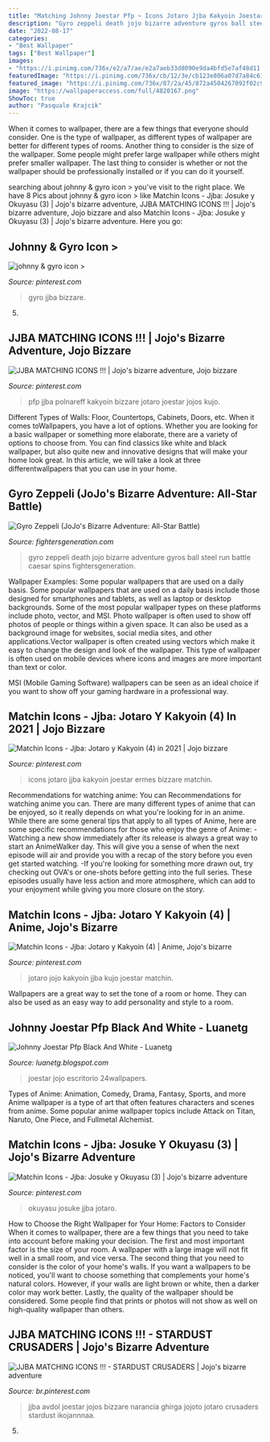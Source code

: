 ```yaml
---
title: "Matching Johnny Joestar Pfp ~ Icons Jotaro Jjba Kakyoin Joestar Ermes Bizzare Matchin"
description: "Gyro zeppeli death jojo bizarre adventure gyros ball steel run battle caesar spins fightersgeneration"
date: "2022-08-17"
categories:
- "Best Wallpaper"
tags: ["Best Wallpaper"]
images:
- "https://i.pinimg.com/736x/e2/a7/ae/e2a7aeb33d8090e9da4bfd5e7af48d11.jpg"
featuredImage: "https://i.pinimg.com/736x/cb/12/3e/cb123e806a07d7a84c6198c6ed41c9e0.jpg"
featured_image: "https://i.pinimg.com/736x/87/2a/45/872a4504267092f02c9af2d38309d6bc.jpg"
image: "https://wallpaperaccess.com/full/4820167.png"
ShowToc: true
author: "Pasquale Krajcik"
---
```



When it comes to wallpaper, there are a few things that everyone should consider. One is the type of wallpaper, as different types of wallpaper are better for different types of rooms. Another thing to consider is the size of the wallpaper. Some people might prefer large wallpaper while others might prefer smaller wallpaper. The last thing to consider is whether or not the wallpaper should be professionally installed or if you can do it yourself.

	

		
searching about johnny &amp; gyro icon &gt; you've visit to the right place. We have 8 Pics about johnny &amp; gyro icon &gt; like Matchin Icons - Jjba: Josuke y Okuyasu (3) | Jojo&#039;s bizarre adventure, JJBA MATCHING ICONS !!! | Jojo&#039;s bizarre adventure, Jojo bizzare and also Matchin Icons - Jjba: Josuke y Okuyasu (3) | Jojo&#039;s bizarre adventure. Here you go:
		
    
## Johnny &amp; Gyro Icon &gt;

<img loading=lazy src="https://i.pinimg.com/736x/e2/d7/0f/e2d70f25b9244284252e3e0c43aba341.jpg" onerror="this.onerror=null;this.src='https://tse4.mm.bing.net/th?id=OIP.5lk_Aa1VD4jPtcqEFQyypQAAAA&amp;pid=15.1';" alt="johnny &amp; gyro icon &gt;">

_Source: pinterest.com_

>gyro jjba bizzare. 

	

5.

    
## JJBA MATCHING ICONS !!! | Jojo&#039;s Bizarre Adventure, Jojo Bizzare

<img loading=lazy src="https://i.pinimg.com/736x/cb/12/3e/cb123e806a07d7a84c6198c6ed41c9e0.jpg" onerror="this.onerror=null;this.src='https://tse1.mm.bing.net/th?id=OIP.KUmunqmK7oEoFH6-cGvd2gHaHa&amp;pid=15.1';" alt="JJBA MATCHING ICONS !!! | Jojo&#039;s bizarre adventure, Jojo bizzare">

_Source: pinterest.com_

>pfp jjba polnareff kakyoin bizzare jotaro joestar jojos kujo. 

	

Different Types of Walls: Floor, Countertops, Cabinets, Doors, etc.
When it comes toWallpapers, you have a lot of options. Whether you are looking for a basic wallpaper or something more elaborate, there are a variety of options to choose from. You can find classics like white and black wallpaper, but also quite new and innovative designs that will make your home look great. In this article, we will take a look at three differentwallpapers that you can use in your home.

    
## Gyro Zeppeli (JoJo&#039;s Bizarre Adventure: All-Star Battle)

<img loading=lazy src="http://fightersgeneration.com/nx9/char/gyro-zeppeli-cover.png" onerror="this.onerror=null;this.src='https://tse3.mm.bing.net/th?id=OIP.ILU1nKvCPIaKvmVyQP_BDAHaKl&amp;pid=15.1';" alt="Gyro Zeppeli (JoJo&#039;s Bizarre Adventure: All-Star Battle)">

_Source: fightersgeneration.com_

>gyro zeppeli death jojo bizarre adventure gyros ball steel run battle caesar spins fightersgeneration. 

	

Wallpaper Examples: Some popular wallpapers that are used on a daily basis.
Some popular wallpapers that are used on a daily basis include those designed for smartphones and tablets, as well as laptop or desktop backgrounds. Some of the most popular wallpaper types on these platforms include photo, vector, and MSI. 
Photo wallpaper is often used to show off photos of people or things within a given space. It can also be used as a background image for websites, social media sites, and other applications.Vector wallpaper is often created using vectors which make it easy to change the design and look of the wallpaper. This type of wallpaper is often used on mobile devices where icons and images are more important than text or color. 

MSI (Mobile Gaming Software) wallpapers can be seen as an ideal choice if you want to show off your gaming hardware in a professional way.

    
## Matchin Icons - Jjba: Jotaro Y Kakyoin (4) In 2021 | Jojo Bizzare

<img loading=lazy src="https://i.pinimg.com/736x/c3/f6/e1/c3f6e115292f98e3bd31d1e3e58bc957.jpg" onerror="this.onerror=null;this.src='https://tse1.mm.bing.net/th?id=OIP.qItSrVxL6TEb6P-L9Lx2xQHaHa&amp;pid=15.1';" alt="Matchin Icons - Jjba: Jotaro y Kakyoin (4) in 2021 | Jojo bizzare">

_Source: pinterest.com_

>icons jotaro jjba kakyoin joestar ermes bizzare matchin. 

	

Recommendations for watching anime: You can
Recommendations for watching anime you can. There are many different types of anime that can be enjoyed, so it really depends on what you're looking for in an anime. While there are some general tips that apply to all types of Anime, here are some specific recommendations for those who enjoy the genre of Anime: 
-Watching a new show immediately after its release is always a great way to start an AnimeWalker day. This will give you a sense of when the next episode will air and provide you with a recap of the story before you even get started watching. 
-If you're looking for something more drawn out, try checking out OVA's or one-shots before getting into the full series. These episodes usually have less action and more atmosphere, which can add to your enjoyment while giving you more closure on the story.

    
## Matchin Icons - Jjba: Jotaro Y Kakyoin (4) | Anime, Jojo&#039;s Bizarre

<img loading=lazy src="https://i.pinimg.com/736x/87/2a/45/872a4504267092f02c9af2d38309d6bc.jpg" onerror="this.onerror=null;this.src='https://tse2.mm.bing.net/th?id=OIP.LZ551Jyi80BhKr4LDWYXVwHaHa&amp;pid=15.1';" alt="Matchin Icons - Jjba: Jotaro y Kakyoin (4) | Anime, Jojo&#039;s bizarre">

_Source: pinterest.com_

>jotaro jojo kakyoin jjba kujo joestar matchin. 

	

Wallpapers are a great way to set the tone of a room or home. They can also be used as an easy way to add personality and style to a room.

    
## Johnny Joestar Pfp Black And White - Luanetg

<img loading=lazy src="https://wallpaperaccess.com/full/4820167.png" onerror="this.onerror=null;this.src='https://tse2.mm.bing.net/th?id=OIP.88xl1P2lIe4Nw6WvU-JDbQHaEK&amp;pid=15.1';" alt="Johnny Joestar Pfp Black And White - Luanetg">

_Source: luanetg.blogspot.com_

>joestar jojo escritorio 24wallpapers. 

	

Types of Anime: Animation, Comedy, Drama, Fantasy, Sports, and more
Anime wallpaper is a type of art that often features characters and scenes from anime. Some popular anime wallpaper topics include Attack on Titan, Naruto, One Piece, and Fullmetal Alchemist.

    
## Matchin Icons - Jjba: Josuke Y Okuyasu (3) | Jojo&#039;s Bizarre Adventure

<img loading=lazy src="https://i.pinimg.com/736x/e2/a7/ae/e2a7aeb33d8090e9da4bfd5e7af48d11.jpg" onerror="this.onerror=null;this.src='https://tse2.mm.bing.net/th?id=OIP.dGHahYVpT2Rfy-04p1AVCQHaHa&amp;pid=15.1';" alt="Matchin Icons - Jjba: Josuke y Okuyasu (3) | Jojo&#039;s bizarre adventure">

_Source: pinterest.com_

>okuyasu josuke jjba jotaro. 

	

How to Choose the Right Wallpaper for Your Home: Factors to Consider
When it comes to wallpaper, there are a few things that you need to take into account before making your decision. The first and most important factor is the size of your room. A wallpaper with a large image will not fit well in a small room, and vice versa. 
The second thing that you need to consider is the color of your home's walls. If you want a wallpapers to be noticed, you'll want to choose something that complements your home's natural colors. However, if your walls are light brown or white, then a darker color may work better. 
Lastly, the quality of the wallpaper should be considered. Some people find that prints or photos will not show as well on high-quality wallpaper than others.

    
## JJBA MATCHING ICONS !!! - STARDUST CRUSADERS | Jojo&#039;s Bizarre Adventure

<img loading=lazy src="https://i.pinimg.com/originals/56/aa/4c/56aa4c2d95dd877fa4918c3fe9a75b4c.jpg" onerror="this.onerror=null;this.src='https://tse2.mm.bing.net/th?id=OIP.ccCLxx2l9JQBD32raXY-2QHaHa&amp;pid=15.1';" alt="JJBA MATCHING ICONS !!! - STARDUST CRUSADERS | Jojo&#039;s bizarre adventure">

_Source: br.pinterest.com_

>jjba avdol joestar jojos bizzare narancia ghirga jojoto jotaro crusaders stardust ikojannnaa. 

	

5.


